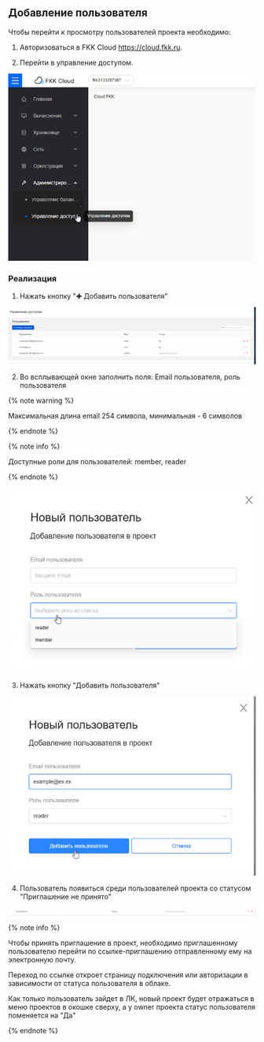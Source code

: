 
## Добавление пользователя

Чтобы перейти к просмотру пользователей проекта необходимо:

1. Авторизоваться в FKK Cloud https://cloud.fkk.ru.

2. Перейти в управление доступом.

![alt text](image.png)

### Реализация

1. Нажать кнопку "✚ Добавить пользователя"

![alt text](image-3.png)

2. Во всплывающей окне заполнить поля: Email пользователя, роль пользователя 

{% note warning %}

Максимальная длина email 254 символа, минимальная - 6 символов

{% endnote %}

{% note info %}

Доступные роли для пользователей: member, reader

{% endnote %}

![alt text](image-5.png)

3. Нажать кнопку "Добавить пользователя"

![alt text](image-6.png)

4. Пользователь появиться среди пользователей проекта со статусом "Приглашение не принято"

![alt text](image-7.png)

{% note info %}

Чтобы принять приглашение в проект, необходимо приглашенному пользователю перейти по ссылке-приглашению отправленному ему на электронную почту. 

Переход по ссылке откроет страницу подключения или авторизации в зависимости от статуса пользователя в облаке.

Как только пользователь зайдет в ЛК, новый проект будет отражаться в меню проектов в окошке сверху, а у owner проекта статус пользователя поменяется на "Да"

{% endnote %}






